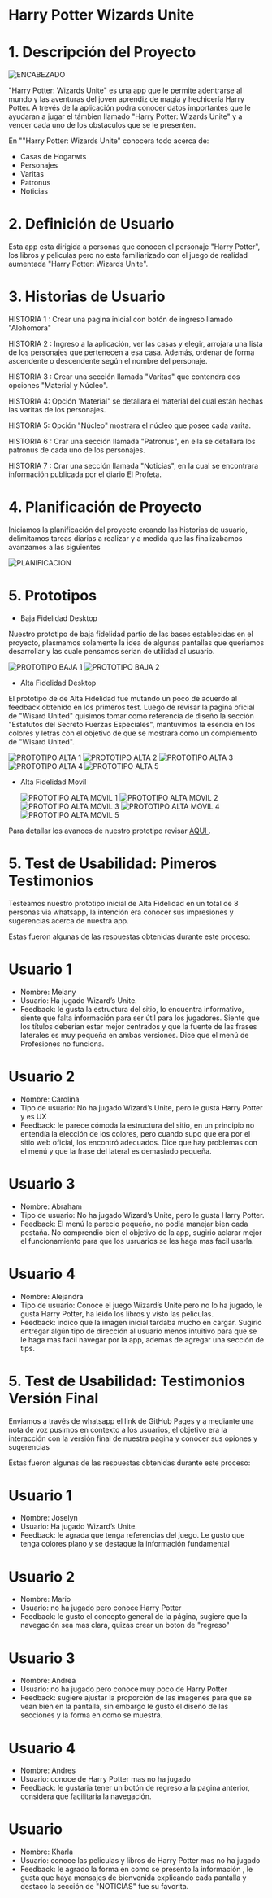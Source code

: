 # Harry Potter Wizards Unite

# 1. Descripción del Proyecto

![ENCABEZADO](./src/Imagenes/wizards-unite-logo.png)

"Harry Potter: Wizards Unite" es una app que le permite adentrarse al mundo y las aventuras del joven aprendiz de magia y hechicería Harry Potter. A trevés de la aplicación podra conocer datos importantes que le ayudaran a jugar el támbien llamado "Harry Potter: Wizards Unite" y a vencer cada uno de los obstaculos que se le presenten.

En ""Harry Potter: Wizards Unite" conocera todo acerca de:

- Casas de Hogarwts
- Personajes
- Varitas
- Patronus
- Noticias

# 2. Definición de Usuario

Esta app esta dirigida a personas que conocen el personaje "Harry Potter", los libros y peliculas pero no esta familiarizado con el juego de realidad aumentada "Harry Potter: Wizards Unite".

# 3. Historias de Usuario

HISTORIA 1 : Crear una pagina inicial con botón de ingreso llamado "Alohomora"

HISTORIA 2 : Ingreso a la aplicación, ver las casas y elegir, arrojara una lista de los personajes que pertenecen a esa casa. Además, ordenar de forma ascendente o descendente según el nombre del personaje.

HISTORIA 3 : Crear una sección llamada "Varitas" que contendra dos opciones "Material y Núcleo".

HISTORIA 4: Opción 'Material" se detallara el material del cual están hechas las varitas de los personajes.

HISTORIA 5: Opción "Núcleo" mostrara el núcleo que posee cada varita.

HISTORIA 6 : Crar una sección llamada "Patronus", en ella se detallara los patronus de cada uno de los personajes.

HISTORIA 7 : Crar una sección llamada "Noticias", en la cual se encontrara información publicada por el diario El Profeta.

# 4. Planificación de Proyecto

Iniciamos la planificación del proyecto creando las historias de usuario, delimitamos tareas diarias a realizar y a medida que las finalizabamos avanzamos a las siguientes

![PLANIFICACION](./src/Imagenes/PlanificacionTrello.jpg)

# 5. Prototipos

- Baja Fidelidad Desktop

Nuestro prototipo de baja fidelidad partio de las bases establecidas en el proyecto, plasmamos solamente la idea de algunas pantallas que queriamos desarrollar y las cuale pensamos serian de utilidad al usuario.

![PROTOTIPO BAJA 1](./src/Imagenes/PrototipoUno.jpg)
![PROTOTIPO BAJA 2](./src/Imagenes/PrototipoDos.jpg)

- Alta Fidelidad Desktop

El prototipo de de Alta Fidelidad fue mutando un poco de acuerdo al feedback obtenido en los primeros test. Luego de revisar la pagina oficial de "Wisard United" quisimos tomar como referencia de diseño la sección "Estatutos del Secreto Fuerzas Especiales", mantuvimos la esencia en los colores y letras con el objetivo de que se mostrara como un complemento de "Wisard United".

![PROTOTIPO ALTA 1](./src/Imagenes/Pro1.jpg)
![PROTOTIPO ALTA 2](./src/Imagenes/Pro2.jpg)
![PROTOTIPO ALTA 3](./src/Imagenes/Pro3.jpg)
![PROTOTIPO ALTA 4](./src/Imagenes/Pro4.jpg)
![PROTOTIPO ALTA 5](./src/Imagenes/Pro5.jpg)

- Alta Fidelidad Movil

  ![PROTOTIPO ALTA MOVIL 1](./src/Imagenes/Desk1.jpg)
  ![PROTOTIPO ALTA MOVIL 2](./src/Imagenes/Desk2.jpg)
  ![PROTOTIPO ALTA MOVIL 3](./src/Imagenes/Desk3.jpg)
  ![PROTOTIPO ALTA MOVIL 4](./src/Imagenes/Desk4.jpg)
  ![PROTOTIPO ALTA MOVIL 5](./src/Imagenes/Desk5.jpg)

Para detallar los avances de nuestro prototipo revisar <A HREF="https://www.figma.com/proto/ZRcPkq8uFijjGaQK1YJ0sw/Pantalla-de-inicio?node-id=23%3A169&scaling=scale-down"> AQUI </A>.

# 5. Test de Usabilidad: Pimeros Testimonios

Testeamos nuestro prototipo inicial de Alta Fidelidad en un total de 8 personas via whatsapp, la intención era conocer sus impresiones y sugerencias acerca de nuestra app.

Estas fueron algunas de las respuestas obtenidas durante este proceso:

# Usuario 1

- Nombre: Melany
- Usuario: Ha jugado Wizard’s Unite.
- Feedback: le gusta la estructura del sitio, lo encuentra informativo, siente que falta información para ser útil para los jugadores. Siente que los títulos deberían estar mejor centrados y que la fuente de las frases laterales es muy pequeña en ambas versiones. Dice que el menú de Profesiones no funciona.

# Usuario 2

- Nombre: Carolina
- Tipo de usuario: No ha jugado Wizard’s Unite, pero le gusta Harry Potter y es UX
- Feedback: le parece cómoda la estructura del sitio, en un principio no entendía la elección de los colores, pero cuando supo que era por el sitio web oficial, los encontró adecuados. Dice que hay problemas con el menú y que la frase del lateral es demasiado pequeña.

# Usuario 3

- Nombre: Abraham
- Tipo de usuario: No ha jugado Wizard’s Unite, pero le gusta Harry Potter.
- Feedback: El menú le parecio pequeño, no podia manejar bien cada pestaña. No comprendio bien el objetivo de la app, sugirio aclarar mejor el funcionamiento para que los usruarios se les haga mas facil usarla.

# Usuario 4

- Nombre: Alejandra
- Tipo de usuario: Conoce el juego Wizard’s Unite pero no lo ha jugado, le gusta Harry Potter, ha leido los libros y visto las peliculas.
- Feedback: indico que la imagen inicial tardaba mucho en cargar. Sugirio entregar algún tipo de dirección al usuario menos intuitivo para que se le haga mas facil navegar por la app, ademas de agregar una sección de tips.

# 5. Test de Usabilidad: Testimonios Versión Final

Enviamos a través de whatsapp el link de GitHub Pages y a mediante una nota de voz pusimos en contexto a los usuarios, el objetivo era la interacción con la versión final de nuestra pagina y conocer sus opiones y sugerencias

Estas fueron algunas de las respuestas obtenidas durante este proceso:

# Usuario 1

- Nombre: Joselyn
- Usuario: Ha jugado Wizard’s Unite.
- Feedback: le agrada que tenga referencias del juego. Le gusto que tenga colores plano y se destaque la información fundamental

# Usuario 2

- Nombre: Mario
- Usuario: no ha jugado pero conoce Harry Potter
- Feedback: le gusto el concepto general de la página, sugiere que la navegación sea mas clara, quizas crear un boton de "regreso"

# Usuario 3

- Nombre: Andrea
- Usuario: no ha jugado pero conoce muy poco de Harry Potter
- Feedback: sugiere ajustar la proporción de las imagenes para que se vean bien en la pantalla, sin embargo le gusto el diseño de las secciones y la forma en como se muestra.

# Usuario 4

- Nombre: Andres
- Usuario: conoce de Harry Potter mas no ha jugado
- Feedback: le gustaria tener un botón de regreso a la pagina anterior, considera que facilitaria la navegación.

# Usuario

- Nombre: Kharla
- Usuario: conoce las peliculas y libros de Harry Potter mas no ha jugado
- Feedback: le agrado la forma en como se presento la información , le gusta que haya mensajes de bienvenida explicando cada pantalla y destaco la sección de "NOTICIAS" fue su favorita.

